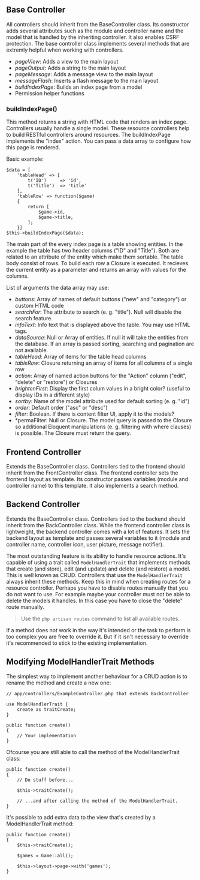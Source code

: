 ## Base Controller

All controllers should inherit from the BaseController class. Its constructor adds several attributes such as the module and controller name and the model that is handled by the inheriting controller. It also enables CSRF protection. The base controller class implements several methods that are extremly helpful when working with controllers.

* *pageView*: Adds a view to the main layout
* *pageOutput*: Adds a string to the main layout
* *pageMessage*: Adds a message view to the main layout
* *messageFlash*: Inserts a flash message to the main layout
* *buildIndexPage*: Builds an index page from a model
* Permission helper functions

### buildIndexPage()

This method returns a string with HTML code that renders an index page. Controllers usually handle a single model. These resource controllers help to build RESTful controllers around resources. The buildIndexPage implements the "index" action. You can pass a data array to configure how this page is rendered.

Basic example:

    $data = [
        'tableHead' => [
            t('ID')     => 'id', 
            t('Title')  => 'title'
        ],
        'tableRow' => function($game)
        {
            return [
                $game->id,
                $game->title,
            ];            
        }]
    $this->buildIndexPage($data);

The main part of the every index page is a table showing entities. In the example the table has two header columns ("ID" and "Title"). Both are related to an attribute of the entity which make them sortable. The table body consist of rows. To build each row a Closure is executed. It recieves the current entity as a parameter and returns an array with values for the columns.

List of arguments the data array may use:

* *buttons*: Array of names of default buttons ("new" and "category") or custom HTML code
* *searchFor*: The attribute to search (e. g. "title"). Null will disable the search feature.
* *infoText*: Info text that is displayed above the table. You may use HTML tags.
* *dataSource*: Null or Array of entities. If null it will take the entities from the database. If an array is passed sorting, searching and pagination are not available.
* *tableHead*: Array of items for the table head columns
* *tableRow*: Closure returning an array of items for all columns of a single row
* *action*: Array of named action buttons for the "Action" column ("edit", "delete" or "restore") or Closures
* *brightenFirst*: Display the first colum values in a bright color? (useful to display IDs in a different style)
* *sortby*: Name of the model attribute used for default sorting (e. g. "id")
* *order*: Default order ("asc" or "desc")
* *filter*: Boolean. If there is content filter UI, apply it to the models?
* *permaFilter: Null or Closure. The model query is passed to the Closure so additional Eloquent manipulations (e. g. filtering with where clauses) is possible. The Closure must return the query.

## Frontend Controller

Extends the BaseController class. Controllers tied to the frontend should inherit from the FrontController class. The frontend controller sets the frontend layout as template. Its constructor passes variables (module and controller name) to this template. It also implements a search method.

## Backend Controller

Extends the BaseController class. Controllers tied to the backend should inherit from the BackController class. While the frontend controller class is lightweight, the backend controller comes with a lot of features. It sets the backend layout as template and passes several variables to it (module and controller name, controller icon, user picture, message notifier).

The most outstanding feature is its ability to handle resource actions. It's capable of using a trait called `ModelHandlerTrait` that implements methods that create (and store), edit (and update) and delete (and restore) a model. This is well known as CRUD. Controllers that use the `ModelHandlerTrait` always inherit these methods. Keep this in mind when creating routes for a resource controller. Perhaps you have to disable routes manually that you do not want to use. For example maybe your controller must not be able to delete the models it handles. In this case you have to close the "delete" route manually.

> Use the `php artisan routes` command to list all available routes.

If a method does not work in the way it's intended or the task to perform is too complex you are free to override it. But if it isn't necessary to override it's recommended to stick to the existing implementation.

## Modifying ModelHandlerTrait Methods

The simplest way to implement another behaviour for a CRUD action is to rename the method and create a new one:

    // app/controllers/ExampleController.php that extends BackController

    use ModelHandlerTrait {
        create as traitCreate;
    }

    public function create()
    {
        // Your implementation
    }

Ofcourse you are still able to call the method of the ModelHandlerTrait class:

    public function create()
    {
        // Do stuff before...

        $this->traitCreate();

        // ...and after calling the method of the ModelHandlerTrait.
    }

It's possible to add extra data to the view that's created by a ModelHandlerTrait method:

    public function create()
    {
        $this->traitCreate();

        $games = Game::all();

        $this->layout->page->with('games');
    }